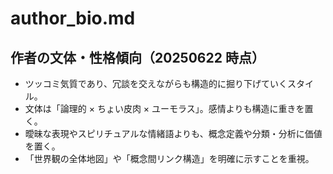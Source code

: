 # author_bio.md

## 作者の文体・性格傾向（20250622 時点）

- ツッコミ気質であり、冗談を交えながらも構造的に掘り下げていくスタイル。
- 文体は「論理的 × ちょい皮肉 × ユーモラス」。感情よりも構造に重きを置く。
- 曖昧な表現やスピリチュアルな情緒語よりも、概念定義や分類・分析に価値を置く。
- 「世界観の全体地図」や「概念間リンク構造」を明確に示すことを重視。
